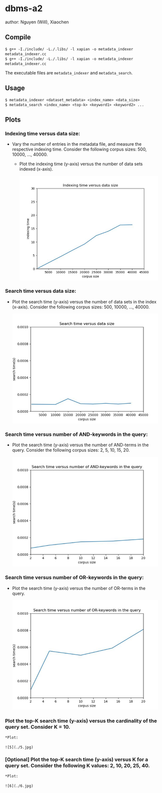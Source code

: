 # dbms-a2

author: Nguyen (Will), Xiaochen

## Compile
    $ g++ -I./include/ -L./.libs/ -l xapian -o metadata_indexer metadata_indexer.cc
    $ g++ -I./include/ -L./.libs/ -l xapian -o metadata_indexer metadata_indexer.cc
The executable files are `metadata_indexer` and `metadata_search`.

## Usage
    $ metadata_indexer <dataset_metadata> <index_name> <data_size>
    $ metadata_search <index_name> <top-k> <keyword1> <keyword2> ...

## Plots

### Indexing time versus data size:
* Vary the number of entries in the metadata file, and measure the respective indexing time. Consider the following corpus sizes: 500, 10000, ..., 40000.
  * Plot the indexing time (y-axis) versus the number of data sets indexed (x-axis).
  
    ![1](./1.jpg)
    
### Search time versus data size:
  * Plot the search time (y-axis) versus the number of data sets in the index (x-axis). Consider the following corpus sizes: 500, 10000, ..., 40000.
  
    ![2](./2.jpg)
    
### Search time versus number of AND-keywords in the query:
  * Plot the search time (y-axis) versus the number of AND-terms in the query. Consider the following corpus sizes: 2, 5, 10, 15, 20.
  
    ![3](./3.jpg)
    
### Search time versus number of OR-keywords in the query:
  * Plot the search time (y-axis) versus the number of OR-terms in the query.
  
    ![4](./4.jpg)
    
### Plot the top-K search time (y-axis) versus the cardinality of the query set. Consider K = 10.
    *Plot:
    
    ![5](./5.jpg)
    
### [Optional] Plot the top-K search time (y-axis) versus K for a query set. Consider the following K values: 2, 10, 20, 25, 40.
    *Plot:
    
    ![6](./6.jpg)
